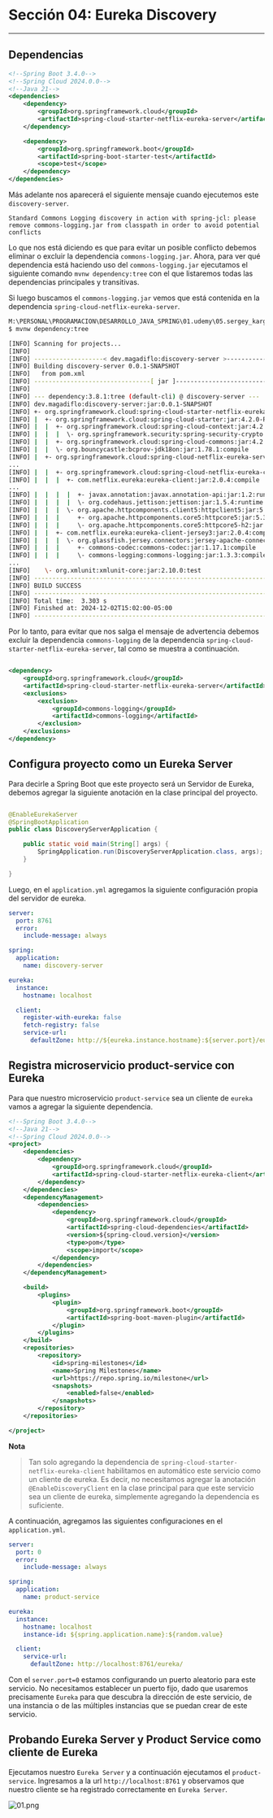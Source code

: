 # Sección 04: Eureka Discovery

---

## Dependencias

````xml
<!--Spring Boot 3.4.0-->
<!--Spring Cloud 2024.0.0-->
<!--Java 21-->
<dependencies>
    <dependency>
        <groupId>org.springframework.cloud</groupId>
        <artifactId>spring-cloud-starter-netflix-eureka-server</artifactId>
    </dependency>

    <dependency>
        <groupId>org.springframework.boot</groupId>
        <artifactId>spring-boot-starter-test</artifactId>
        <scope>test</scope>
    </dependency>
</dependencies>
````

Más adelante nos aparecerá el siguiente mensaje cuando ejecutemos este `discovery-server`.

````
Standard Commons Logging discovery in action with spring-jcl: please remove commons-logging.jar from classpath in order to avoid potential conflicts
````

Lo que nos está diciendo es que para evitar un posible conflicto debemos eliminar o excluir la dependencia
`commons-logging.jar`. Ahora, para ver qué dependencia está haciendo uso del `commons-logging.jar` ejecutamos el
siguiente comando `mvnw dependency:tree` con el que listaremos todas las dependencias principales y transitivas.

Si luego buscamos el `commons-logging.jar` vemos que está contenida en la dependencia
`spring-cloud-netflix-eureka-server`.

````bash
M:\PERSONAL\PROGRAMACION\DESARROLLO_JAVA_SPRING\01.udemy\05.sergey_kargopolov\event-driven-cqrs-saga-axon-microservices\discovery-server (main -> origin)
$ mvnw dependency:tree

[INFO] Scanning for projects...
[INFO]
[INFO] -------------------< dev.magadiflo:discovery-server >-------------------
[INFO] Building discovery-server 0.0.1-SNAPSHOT
[INFO]   from pom.xml
[INFO] --------------------------------[ jar ]---------------------------------
[INFO]
[INFO] --- dependency:3.8.1:tree (default-cli) @ discovery-server ---
[INFO] dev.magadiflo:discovery-server:jar:0.0.1-SNAPSHOT
[INFO] +- org.springframework.cloud:spring-cloud-starter-netflix-eureka-server:jar:4.2.0-RC1:compile
[INFO] |  +- org.springframework.cloud:spring-cloud-starter:jar:4.2.0-RC1:compile
[INFO] |  |  +- org.springframework.cloud:spring-cloud-context:jar:4.2.0-RC1:compile
[INFO] |  |  |  \- org.springframework.security:spring-security-crypto:jar:6.4.1:compile
[INFO] |  |  +- org.springframework.cloud:spring-cloud-commons:jar:4.2.0-RC1:compile
[INFO] |  |  \- org.bouncycastle:bcprov-jdk18on:jar:1.78.1:compile
[INFO] |  +- org.springframework.cloud:spring-cloud-netflix-eureka-server:jar:4.2.0-RC1:compile
...
[INFO] |  |  +- org.springframework.cloud:spring-cloud-netflix-eureka-client:jar:4.2.0-RC1:compile
[INFO] |  |  |  +- com.netflix.eureka:eureka-client:jar:2.0.4:compile
...
[INFO] |  |  |  |  +- javax.annotation:javax.annotation-api:jar:1.2:runtime
[INFO] |  |  |  |  \- org.codehaus.jettison:jettison:jar:1.5.4:runtime
[INFO] |  |  |  \- org.apache.httpcomponents.client5:httpclient5:jar:5.4.1:compile
[INFO] |  |  |     +- org.apache.httpcomponents.core5:httpcore5:jar:5.3.1:compile
[INFO] |  |  |     \- org.apache.httpcomponents.core5:httpcore5-h2:jar:5.3.1:compile
[INFO] |  |  +- com.netflix.eureka:eureka-client-jersey3:jar:2.0.4:compile
[INFO] |  |  |  \- org.glassfish.jersey.connectors:jersey-apache-connector:jar:3.1.9:compile
[INFO] |  |  |     +- commons-codec:commons-codec:jar:1.17.1:compile
[INFO] |  |  |     \- commons-logging:commons-logging:jar:1.3.3:compile
...
[INFO]    \- org.xmlunit:xmlunit-core:jar:2.10.0:test
[INFO] ------------------------------------------------------------------------
[INFO] BUILD SUCCESS
[INFO] ------------------------------------------------------------------------
[INFO] Total time:  3.303 s
[INFO] Finished at: 2024-12-02T15:02:00-05:00
[INFO] ------------------------------------------------------------------------
````

Por lo tanto, para evitar que nos salga el mensaje de advertencia debemos excluir la dependencia `commons-logging` de
la dependencia `spring-cloud-starter-netflix-eureka-server`, tal como se muestra a continuación.

````xml

<dependency>
    <groupId>org.springframework.cloud</groupId>
    <artifactId>spring-cloud-starter-netflix-eureka-server</artifactId>
    <exclusions>
        <exclusion>
            <groupId>commons-logging</groupId>
            <artifactId>commons-logging</artifactId>
        </exclusion>
    </exclusions>
</dependency>
````

## Configura proyecto como un Eureka Server

Para decirle a Spring Boot que este proyecto será un Servidor de Eureka, debemos agregar la siguiente anotación en
la clase principal del proyecto.

````java

@EnableEurekaServer
@SpringBootApplication
public class DiscoveryServerApplication {

    public static void main(String[] args) {
        SpringApplication.run(DiscoveryServerApplication.class, args);
    }

}
````

Luego, en el `application.yml` agregamos la siguiente configuración propia del servidor de eureka.

````yml
server:
  port: 8761
  error:
    include-message: always

spring:
  application:
    name: discovery-server

eureka:
  instance:
    hostname: localhost

  client:
    register-with-eureka: false
    fetch-registry: false
    service-url:
      defaultZone: http://${eureka.instance.hostname}:${server.port}/eureka/
````

## Registra microservicio product-service con Eureka

Para que nuestro microservicio `product-service` sea un cliente de `eureka` vamos a agregar la siguiente dependencia.

````xml
<!--Spring Boot 3.4.0-->
<!--Java 21-->
<!--Spring Cloud 2024.0.0-->
<project>
    <dependencies>
        <dependency>
            <groupId>org.springframework.cloud</groupId>
            <artifactId>spring-cloud-starter-netflix-eureka-client</artifactId>
        </dependency>
    </dependencies>
    <dependencyManagement>
        <dependencies>
            <dependency>
                <groupId>org.springframework.cloud</groupId>
                <artifactId>spring-cloud-dependencies</artifactId>
                <version>${spring-cloud.version}</version>
                <type>pom</type>
                <scope>import</scope>
            </dependency>
        </dependencies>
    </dependencyManagement>

    <build>
        <plugins>
            <plugin>
                <groupId>org.springframework.boot</groupId>
                <artifactId>spring-boot-maven-plugin</artifactId>
            </plugin>
        </plugins>
    </build>
    <repositories>
        <repository>
            <id>spring-milestones</id>
            <name>Spring Milestones</name>
            <url>https://repo.spring.io/milestone</url>
            <snapshots>
                <enabled>false</enabled>
            </snapshots>
        </repository>
    </repositories>

</project>
````

**Nota**
> Tan solo agregando la dependencia de `spring-cloud-starter-netflix-eureka-client` habilitamos en automático este
> servicio como un cliente de eureka. Es decir, no necesitamos agregar la anotación `@EnableDiscoveryClient` en la
> clase principal para que este servicio sea un cliente de eureka, simplemente agregando la dependencia es suficiente.

A continuación, agregamos las siguientes configuraciones en el `application.yml`.

````yml
server:
  port: 0
  error:
    include-message: always

spring:
  application:
    name: product-service

eureka:
  instance:
    hostname: localhost
    instance-id: ${spring.application.name}:${random.value}

  client:
    service-url:
      defaultZone: http://localhost:8761/eureka/
````

Con el `server.port=0` estamos configurando un puerto aleatorio para este servicio. No necesitamos establecer un puerto
fijo, dado que usaremos precisamente `Eureka` para que descubra la dirección de este servicio, de una instancia o de
las múltiples instancias que se puedan crear de este servicio.

## Probando Eureka Server y Product Service como cliente de Eureka

Ejecutamos nuestro `Eureka Server` y a continuación ejecutamos el `product-service`. Ingresamos a la url
`http://localhost:8761` y observamos que nuestro cliente se ha registrado correctamente en `Eureka Server`.

![01.png](assets/section-04/01.png)